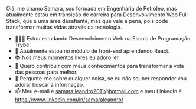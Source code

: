 Olá, me chamo Samara, sou formada em Engenharia de Petróleo, mas atualmente estou em transição de carreira para Desenvolvimento Web Full Stack, que é uma área desafiante, mas que vale a pena, pois pode transformar muitas vidas através da tecnologia.

- 👨🏽‍💻 Estou estudando Desenvolvimento Web na Escola de Programação Trybe.
- 🌱 Atualmente estou no módulo de front-end aprendendo React. 
- 📚 Nos meus momentos livres eu adoro ler
- 🤔 Quero contribuir com meus conhecimentos para transformar a vida das pessoas para melhor.
- 💬 Pergunte-me sobre qualquer coisa, se eu não souber responder vou adorar buscar a informação.
- 📫 Meu e-mail é samara.leandro2011@hotmail.com e meu LinkedIn é https://www.linkedin.com/in/samaraleandro/
